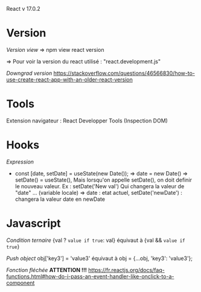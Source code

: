 React v 17.0.2

# Version
*Version view*
=> npm view react version 
<!-- On a créé le projet avec la version 18, donc cette ligne de cmd renvoie toujours la version 18 même si on a déjà modifié la version dans package.json -->

=>  Pour voir la version du react utilisé : "react.development.js"

*Downgrad version*
https://stackoverflow.com/questions/46566830/how-to-use-create-react-app-with-an-older-react-version

# Tools
Extension navigateur : React Developper Tools (Inspection DOM)

# Hooks
*Expression*
 - const [date, setDate] = useState(new Date());
    => date = new Date() 
    => setDate() = useState(), 
        Mais lorsqu'on appelle setDate(), on doit definir le nouveau valeur. 
        Ex : setDate('New val')
        Qui changera la valeur de "date" ... (variable locale)
    => date : etat actuel, setDate('newDate') : changera la valeur date en newDate


# Javascript
*Condition ternaire*
{val ? `value if true`: val}      équivaut à      {val && `value if true`}

*Push object*
    obj['key3'] = 'value3'        équivaut à      obj = {...obj, 'key3': 'value3'};

*Fonction fléchée*
    **ATTENTION !!!**
    https://fr.reactjs.org/docs/faq-functions.html#how-do-i-pass-an-event-handler-like-onclick-to-a-component